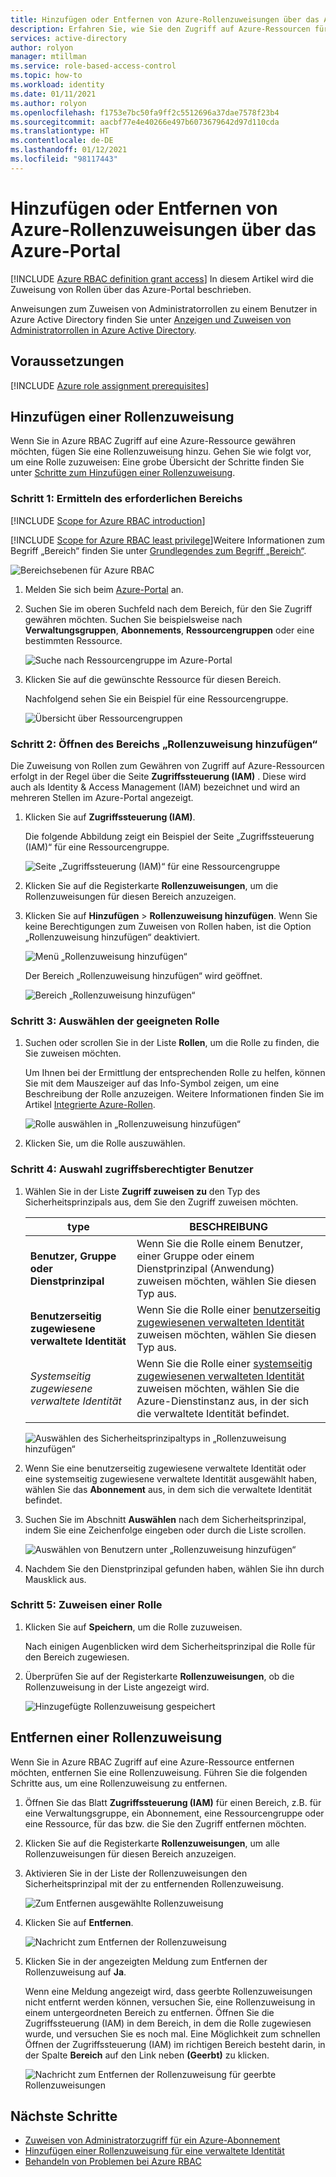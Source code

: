 ```yaml
---
title: Hinzufügen oder Entfernen von Azure-Rollenzuweisungen über das Azure-Portal – Azure RBAC
description: Erfahren Sie, wie Sie den Zugriff auf Azure-Ressourcen für Benutzer, Gruppen, Dienstprinzipale und verwaltete Identitäten über das Azure-Portal mit der rollenbasierten Zugriffssteuerung (Role-Based Access Control, RBAC) verwalten.
services: active-directory
author: rolyon
manager: mtillman
ms.service: role-based-access-control
ms.topic: how-to
ms.workload: identity
ms.date: 01/11/2021
ms.author: rolyon
ms.openlocfilehash: f1753e7bc50fa9ff2c5512696a37dae7578f23b4
ms.sourcegitcommit: aacbf77e4e40266e497b6073679642d97d110cda
ms.translationtype: HT
ms.contentlocale: de-DE
ms.lasthandoff: 01/12/2021
ms.locfileid: "98117443"
---
```

# <a name="add-or-remove-azure-role-assignments-using-the-azure-portal"></a>Hinzufügen oder Entfernen von Azure-Rollenzuweisungen über das Azure-Portal

[!INCLUDE [Azure RBAC definition grant access](../../includes/role-based-access-control/definition-grant.md)] In diesem Artikel wird die Zuweisung von Rollen über das Azure-Portal beschrieben.

Anweisungen zum Zuweisen von Administratorrollen zu einem Benutzer in Azure Active Directory finden Sie unter [Anzeigen und Zuweisen von Administratorrollen in Azure Active Directory](../active-directory/roles/manage-roles-portal.md).

## <a name="prerequisites"></a>Voraussetzungen

[!INCLUDE [Azure role assignment prerequisites](../../includes/role-based-access-control/prerequisites-role-assignments.md)]

## <a name="add-a-role-assignment"></a>Hinzufügen einer Rollenzuweisung

Wenn Sie in Azure RBAC Zugriff auf eine Azure-Ressource gewähren möchten, fügen Sie eine Rollenzuweisung hinzu. Gehen Sie wie folgt vor, um eine Rolle zuzuweisen: Eine grobe Übersicht der Schritte finden Sie unter [Schritte zum Hinzufügen einer Rollenzuweisung](role-assignments-steps.md).

### <a name="step-1-identify-the-needed-scope"></a>Schritt 1: Ermitteln des erforderlichen Bereichs

[!INCLUDE [Scope for Azure RBAC introduction](../../includes/role-based-access-control/scope-intro.md)]

[!INCLUDE [Scope for Azure RBAC least privilege](../../includes/role-based-access-control/scope-least.md)]Weitere Informationen zum Begriff „Bereich“ finden Sie unter [Grundlegendes zum Begriff „Bereich“](scope-overview.md).

![Bereichsebenen für Azure RBAC](../../includes/role-based-access-control/media/scope-levels.png)

1. Melden Sie sich beim [Azure-Portal](https://portal.azure.com) an.

1. Suchen Sie im oberen Suchfeld nach dem Bereich, für den Sie Zugriff gewähren möchten. Suchen Sie beispielsweise nach **Verwaltungsgruppen**, **Abonnements**, **Ressourcengruppen** oder eine bestimmten Ressource.

    ![Suche nach Ressourcengruppe im Azure-Portal](./media/shared/rg-portal-search.png)

1. Klicken Sie auf die gewünschte Ressource für diesen Bereich.

    Nachfolgend sehen Sie ein Beispiel für eine Ressourcengruppe.

    ![Übersicht über Ressourcengruppen](./media/shared/rg-overview.png)

### <a name="step-2-open-the-add-role-assignment-pane"></a>Schritt 2: Öffnen des Bereichs „Rollenzuweisung hinzufügen“

Die Zuweisung von Rollen zum Gewähren von Zugriff auf Azure-Ressourcen erfolgt in der Regel über die Seite **Zugriffssteuerung (IAM)** . Diese wird auch als Identity & Access Management (IAM) bezeichnet und wird an mehreren Stellen im Azure-Portal angezeigt.

1. Klicken Sie auf **Zugriffssteuerung (IAM)**.

    Die folgende Abbildung zeigt ein Beispiel der Seite „Zugriffssteuerung (IAM)“ für eine Ressourcengruppe.

    ![Seite „Zugriffssteuerung (IAM)“ für eine Ressourcengruppe](./media/shared/rg-access-control.png)

1. Klicken Sie auf die Registerkarte **Rollenzuweisungen**, um die Rollenzuweisungen für diesen Bereich anzuzeigen.

1. Klicken Sie auf **Hinzufügen** > **Rollenzuweisung hinzufügen**.
   Wenn Sie keine Berechtigungen zum Zuweisen von Rollen haben, ist die Option „Rollenzuweisung hinzufügen“ deaktiviert.

   ![Menü „Rollenzuweisung hinzufügen“](./media/shared/add-role-assignment-menu.png)

    Der Bereich „Rollenzuweisung hinzufügen“ wird geöffnet.

   ![Bereich „Rollenzuweisung hinzufügen“](./media/shared/add-role-assignment.png)

### <a name="step-3-select-the-appropriate-role"></a>Schritt 3: Auswählen der geeigneten Rolle

1. Suchen oder scrollen Sie in der Liste **Rollen**, um die Rolle zu finden, die Sie zuweisen möchten.

    Um Ihnen bei der Ermittlung der entsprechenden Rolle zu helfen, können Sie mit dem Mauszeiger auf das Info-Symbol zeigen, um eine Beschreibung der Rolle anzuzeigen. Weitere Informationen finden Sie im Artikel [Integrierte Azure-Rollen](built-in-roles.md).

   ![Rolle auswählen in „Rollenzuweisung hinzufügen“](./media/role-assignments-portal/add-role-assignment-role.png)

1. Klicken Sie, um die Rolle auszuwählen.

### <a name="step-4-select-who-needs-access"></a>Schritt 4: Auswahl zugriffsberechtigter Benutzer

1. Wählen Sie in der Liste **Zugriff zuweisen zu** den Typ des Sicherheitsprinzipals aus, dem Sie den Zugriff zuweisen möchten.

    | type | BESCHREIBUNG |
    | --- | --- |
    | **Benutzer, Gruppe oder Dienstprinzipal** | Wenn Sie die Rolle einem Benutzer, einer Gruppe oder einem Dienstprinzipal (Anwendung) zuweisen möchten, wählen Sie diesen Typ aus. |
    | **Benutzerseitig zugewiesene verwaltete Identität** | Wenn Sie die Rolle einer [benutzerseitig zugewiesenen verwalteten Identität](../active-directory/managed-identities-azure-resources/overview.md) zuweisen möchten, wählen Sie diesen Typ aus. |
    | *Systemseitig zugewiesene verwaltete Identität* | Wenn Sie die Rolle einer [systemseitig zugewiesenen verwalteten Identität](../active-directory/managed-identities-azure-resources/overview.md) zuweisen möchten, wählen Sie die Azure-Dienstinstanz aus, in der sich die verwaltete Identität befindet. |

   ![Auswählen des Sicherheitsprinzipaltyps in „Rollenzuweisung hinzufügen“](./media/role-assignments-portal/add-role-assignment-type.png)

1. Wenn Sie eine benutzerseitig zugewiesene verwaltete Identität oder eine systemseitig zugewiesene verwaltete Identität ausgewählt haben, wählen Sie das **Abonnement** aus, in dem sich die verwaltete Identität befindet.

1. Suchen Sie im Abschnitt **Auswählen** nach dem Sicherheitsprinzipal, indem Sie eine Zeichenfolge eingeben oder durch die Liste scrollen.

   ![Auswählen von Benutzern unter „Rollenzuweisung hinzufügen“](./media/role-assignments-portal/add-role-assignment-user.png)

1. Nachdem Sie den Dienstprinzipal gefunden haben, wählen Sie ihn durch Mausklick aus.

### <a name="step-5-assign-role"></a>Schritt 5: Zuweisen einer Rolle

1. Klicken Sie auf **Speichern**, um die Rolle zuzuweisen.

   Nach einigen Augenblicken wird dem Sicherheitsprinzipal die Rolle für den Bereich zugewiesen.

1. Überprüfen Sie auf der Registerkarte **Rollenzuweisungen**, ob die Rollenzuweisung in der Liste angezeigt wird.

    ![Hinzugefügte Rollenzuweisung gespeichert](./media/role-assignments-portal/rg-role-assignments.png)

## <a name="remove-a-role-assignment"></a>Entfernen einer Rollenzuweisung

Wenn Sie in Azure RBAC Zugriff auf eine Azure-Ressource entfernen möchten, entfernen Sie eine Rollenzuweisung. Führen Sie die folgenden Schritte aus, um eine Rollenzuweisung zu entfernen.

1. Öffnen Sie das Blatt **Zugriffssteuerung (IAM)** für einen Bereich, z.B. für eine Verwaltungsgruppe, ein Abonnement, eine Ressourcengruppe oder eine Ressource, für das bzw. die Sie den Zugriff entfernen möchten.

1. Klicken Sie auf die Registerkarte **Rollenzuweisungen**, um alle Rollenzuweisungen für diesen Bereich anzuzeigen.

1. Aktivieren Sie in der Liste der Rollenzuweisungen den Sicherheitsprinzipal mit der zu entfernenden Rollenzuweisung.

   ![Zum Entfernen ausgewählte Rollenzuweisung](./media/role-assignments-portal/rg-role-assignments-select.png)

1. Klicken Sie auf **Entfernen**.

   ![Nachricht zum Entfernen der Rollenzuweisung](./media/role-assignments-portal/remove-role-assignment.png)

1. Klicken Sie in der angezeigten Meldung zum Entfernen der Rollenzuweisung auf **Ja**.

    Wenn eine Meldung angezeigt wird, dass geerbte Rollenzuweisungen nicht entfernt werden können, versuchen Sie, eine Rollenzuweisung in einem untergeordneten Bereich zu entfernen. Öffnen Sie die Zugriffssteuerung (IAM) in dem Bereich, in dem die Rolle zugewiesen wurde, und versuchen Sie es noch mal. Eine Möglichkeit zum schnellen Öffnen der Zugriffssteuerung (IAM) im richtigen Bereich besteht darin, in der Spalte **Bereich** auf den Link neben **(Geerbt)** zu klicken.

   ![Nachricht zum Entfernen der Rollenzuweisung für geerbte Rollenzuweisungen](./media/role-assignments-portal/remove-role-assignment-inherited.png)

## <a name="next-steps"></a>Nächste Schritte

- [Zuweisen von Administratorzugriff für ein Azure-Abonnement](role-assignments-portal-subscription-admin.md)
- [Hinzufügen einer Rollenzuweisung für eine verwaltete Identität](role-assignments-portal-managed-identity.md)
- [Behandeln von Problemen bei Azure RBAC](troubleshooting.md)
